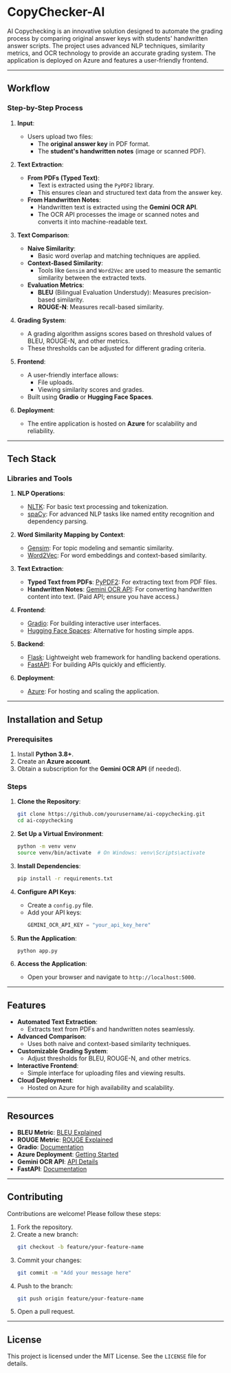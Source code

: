 # CopyChecker-AI



AI Copychecking is an innovative solution designed to automate the grading process by comparing original answer keys with students' handwritten answer scripts. The project uses advanced NLP techniques, similarity metrics, and OCR technology to provide an accurate grading system. The application is deployed on Azure and features a user-friendly frontend.

---

## Workflow

### Step-by-Step Process

1. **Input**:
   - Users upload two files:
     - The **original answer key** in PDF format.
     - The **student's handwritten notes** (image or scanned PDF).

2. **Text Extraction**:
   - **From PDFs (Typed Text)**:
     - Text is extracted using the `PyPDF2` library.
     - This ensures clean and structured text data from the answer key.
   - **From Handwritten Notes**:
     - Handwritten text is extracted using the **Gemini OCR API**.
     - The OCR API processes the image or scanned notes and converts it into machine-readable text.

3. **Text Comparison**:
   - **Naive Similarity**:
     - Basic word overlap and matching techniques are applied.
   - **Context-Based Similarity**:
     - Tools like `Gensim` and `Word2Vec` are used to measure the semantic similarity between the extracted texts.
   - **Evaluation Metrics**:
     - **BLEU** (Bilingual Evaluation Understudy): Measures precision-based similarity.
     - **ROUGE-N**: Measures recall-based similarity.

4. **Grading System**:
   - A grading algorithm assigns scores based on threshold values of BLEU, ROUGE-N, and other metrics.
   - These thresholds can be adjusted for different grading criteria.

5. **Frontend**:
   - A user-friendly interface allows:
     - File uploads.
     - Viewing similarity scores and grades.
   - Built using **Gradio** or **Hugging Face Spaces**.

6. **Deployment**:
   - The entire application is hosted on **Azure** for scalability and reliability.

---

## Tech Stack

### Libraries and Tools

1. **NLP Operations**:
   - [NLTK](https://www.nltk.org/): For basic text processing and tokenization.
   - [spaCy](https://spacy.io/): For advanced NLP tasks like named entity recognition and dependency parsing.

2. **Word Similarity Mapping by Context**:
   - [Gensim](https://radimrehurek.com/gensim/): For topic modeling and semantic similarity.
   - [Word2Vec](https://code.google.com/archive/p/word2vec/): For word embeddings and context-based similarity.

3. **Text Extraction**:
   - **Typed Text from PDFs**: [PyPDF2](https://pypi.org/project/PyPDF2/): For extracting text from PDF files.
   - **Handwritten Notes**: [Gemini OCR API](https://gemini.com/ocr-api): For converting handwritten content into text. (Paid API; ensure you have access.)

4. **Frontend**:
   - [Gradio](https://gradio.app/): For building interactive user interfaces.
   - [Hugging Face Spaces](https://huggingface.co/spaces): Alternative for hosting simple apps.

5. **Backend**:
   - [Flask](https://flask.palletsprojects.com/): Lightweight web framework for handling backend operations.
   - [FastAPI](https://fastapi.tiangolo.com/): For building APIs quickly and efficiently.

6. **Deployment**:
   - [Azure](https://azure.microsoft.com/): For hosting and scaling the application.

---

## Installation and Setup

### Prerequisites

1. Install **Python 3.8+**.
2. Create an **Azure account**.
3. Obtain a subscription for the **Gemini OCR API** (if needed).

### Steps

1. **Clone the Repository**:
   ```bash
   git clone https://github.com/yourusername/ai-copychecking.git
   cd ai-copychecking
   ```

2. **Set Up a Virtual Environment**:
   ```bash
   python -m venv venv
   source venv/bin/activate  # On Windows: venv\Scripts\activate
   ```

3. **Install Dependencies**:
   ```bash
   pip install -r requirements.txt
   ```

4. **Configure API Keys**:
   - Create a `config.py` file.
   - Add your API keys:
     ```python
     GEMINI_OCR_API_KEY = "your_api_key_here"
     ```

5. **Run the Application**:
   ```bash
   python app.py
   ```

6. **Access the Application**:
   - Open your browser and navigate to `http://localhost:5000`.

---

## Features

- **Automated Text Extraction**:
  - Extracts text from PDFs and handwritten notes seamlessly.
- **Advanced Comparison**:
  - Uses both naive and context-based similarity techniques.
- **Customizable Grading System**:
  - Adjust thresholds for BLEU, ROUGE-N, and other metrics.
- **Interactive Frontend**:
  - Simple interface for uploading files and viewing results.
- **Cloud Deployment**:
  - Hosted on Azure for high availability and scalability.

---

## Resources

- **BLEU Metric**: [BLEU Explained](https://en.wikipedia.org/wiki/BLEU)
- **ROUGE Metric**: [ROUGE Explained](https://en.wikipedia.org/wiki/ROUGE_(metric))
- **Gradio**: [Documentation](https://gradio.app/docs/)
- **Azure Deployment**: [Getting Started](https://learn.microsoft.com/en-us/azure/)
- **Gemini OCR API**: [API Details](https://gemini.com/ocr-api)
- **FastAPI**: [Documentation](https://fastapi.tiangolo.com/)

---

## Contributing

Contributions are welcome! Please follow these steps:

1. Fork the repository.
2. Create a new branch:
   ```bash
   git checkout -b feature/your-feature-name
   ```
3. Commit your changes:
   ```bash
   git commit -m "Add your message here"
   ```
4. Push to the branch:
   ```bash
   git push origin feature/your-feature-name
   ```
5. Open a pull request.

---

## License

This project is licensed under the MIT License. See the `LICENSE` file for details.
